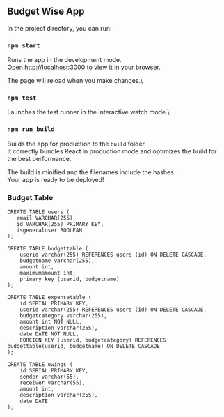 ## Budget Wise App

In the project directory, you can run:

### `npm start`

Runs the app in the development mode.\
Open [http://localhost:3000](http://localhost:3000) to view it in your browser.

The page will reload when you make changes.\

### `npm test`

Launches the test runner in the interactive watch mode.\

### `npm run build`

Builds the app for production to the `build` folder.\
It correctly bundles React in production mode and optimizes the build for the best performance.

The build is minified and the filenames include the hashes.\
Your app is ready to be deployed!

### Budget Table

```
CREATE TABLE users (
   email VARCHAR(255),
   id VARCHAR(255) PRIMARY KEY,
   isgeneraluser BOOLEAN
);

CREATE TABLE budgettable (
    userid varchar(255) REFERENCES users (id) ON DELETE CASCADE,
    budgetname varchar(255),
    amount int,
    maximumamount int,
    primary key (userid, budgetname)
);

CREATE TABLE expensetable (
    id SERIAL PRIMARY KEY,
    userid varchar(255) REFERENCES users (id) ON DELETE CASCADE,
    budgetcategory varchar(255),
    amount int NOT NULL,
    description varchar(255),
    date DATE NOT NULL,
    FOREIGN KEY (userid, budgetcategory) REFERENCES budgettable(userid, budgetname) ON DELETE CASCADE
);

CREATE TABLE owings (
    id SERIAL PRIMARY KEY,
    sender varchar(55),
    receiver varchar(55),
    amount int,
    description varchar(255),
    date DATE
);

```

